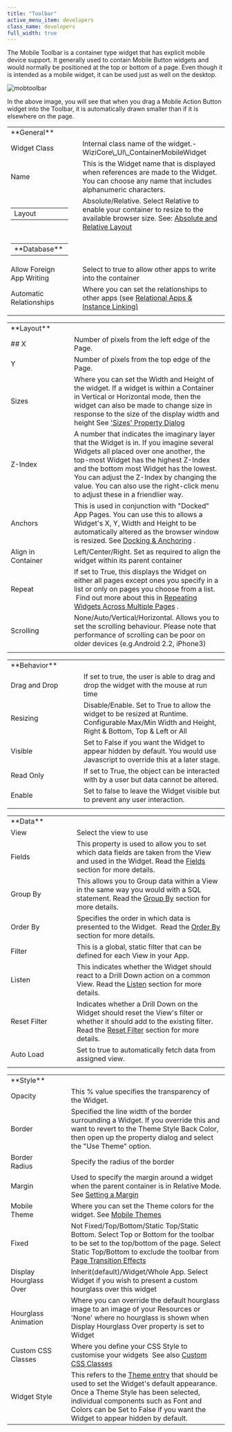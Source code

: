 ```yaml
---
title: "Toolbar"
active_menu_item: developers
class_name: developers
full_width: true
---
```



The Mobile Toolbar is a container type widget that has explicit mobile device support. It generally used to contain Mobile Button widgets and would normally be positioned at the top or bottom of a page. Even though it is intended as a mobile widget, it can be used just as well on the desktop.

![mobtoolbar](/img/docs/mobtoolbar.png)

In the above image, you will see that when you drag a Mobile Action Button widget into the Toolbar, it is automatically drawn smaller than if it is elsewhere on the page.

<table>
<tr>
<td width="176">
<a id="general"> </a> **General**

</td>
<td width="22">
</td>
<td width="744">
</td>
</tr>
<tr>
<td width="176">
Widget Class

</td>
<td width="22">
</td>
<td width="744">
Internal class name of the widget.- WiziCore\_UI\_ContainerMobileWidget

</td>
</tr>
<tr>
<td width="176">
Name

</td>
<td width="22">
</td>
<td width="744">
This is the Widget name that is displayed when references are made to the Widget. You can choose any name that includes alphanumeric characters.

</td>
</tr>
<tr>
<td width="176">
<table>
<tr>
<td width="148">
Layout

</td>
</tr>
</table>
</td>
<td width="22">
</td>
<td width="744">
  Absolute/Relative. Select Relative to enable your container to resize to the available browser size. See: <a href="/developers/user-guide/product-guide/content-and-app-layout/responsive-adaptive-fluid-design/absolute-and-relative-layout">Absolute and Relative Layout</a>

</td>
</tr>
<tr>
<td width="176">
</td>
<td width="22">
</td>
<td width="744">
</td>
</tr>
<tr>
<td width="176">
<table>
<tr>
<td width="148">
<a id="database"> </a> **Database**

</td>
</tr>
</table>
</td>
<td width="22">
</td>
<td width="744">
</td>
</tr>
<tr>
<td width="176">
Allow Foreign App Writing

</td>
<td width="22">
</td>
<td width="744">
Select to true to allow other apps to write into the container

</td>
</tr>
<tr>
<td width="176">
Automatic Relationships

</td>
<td width="22">
</td>
<td width="744">
  Where you can set the relationships to other apps (see <a href="/developers/user-guide/product-guide/advanced-features/data-storage-management/instance-linking">Relational Apps & Instance Linking)</a>

</td>
</tr>
<tr>
<td width="176">
</td>
<td width="22">
</td>
<td width="744">
</td>
</tr>
</table>
<table>
<tr>
<td width="177">
<a id="layout"> </a> **Layout**

</td>
<td width="20">
</td>
<td width="745">
</td>
</tr>
<tr>
<td width="177">
## X

</td>
<td width="20">
</td>
<td width="745">
Number of pixels from the left edge of the Page.

</td>
</tr>
<tr>
<td width="177">
Y

</td>
<td width="20">
</td>
<td width="745">
Number of pixels from the top edge of the Page.

</td>
</tr>
<tr>
<td width="177">
Sizes

</td>
<td width="20">
</td>
<td width="745">
  Where you can set the Width and Height of the widget. If a widget is within a Container in Vertical or Horizontal mode, then the widget can also be made to change size in response to the size of the display width and height See <a href="/developers/user-guide/product-guide/content-and-app-layout/responsive-adaptive-fluid-design/sizes-property-dialog">'Sizes' Property Dialog</a>

</td>
</tr>
<tr>
<td width="177">
Z-Index

</td>
<td width="20">
</td>
<td width="745">
A number that indicates the imaginary layer that the Widget is in. If you imagine several Widgets all placed over one another, the top-most Widget has the highest Z-Index and the bottom most Widget has the lowest. You can adjust the Z-Index by changing the value. You can also use the right-click menu to adjust these in a friendlier way.

</td>
</tr>
<tr>
<td width="177">
Anchors

</td>
<td width="20">
</td>
<td width="745">
  This is used in conjunction with "Docked" App Pages. You can use this to allows a Widget's X, Y, Width and Height to be automatically altered as the browser window is resized. See <a href="/developers/user-guide/product-guide/content-and-app-layout/editing-and-laying-out-reference/widget-anchoring">Docking & Anchoring</a> .

</td>
</tr>
<tr>
<td width="177">
Align in Container

</td>
<td width="20">
</td>
<td width="745">
Left/Center/Right. Set as required to align the widget within its parent container

</td>
</tr>
<tr>
<td width="177">
Repeat

</td>
<td width="20">
</td>
<td width="745">
  If set to True, this displays the Widget on either all pages except ones you specify in a list or only on pages you choose from a list.  Find out more about this in <a href="/developers/user-guide/product-guide/content-and-app-layout/editing-and-laying-out-reference/repeating-widgets-across-multi">Repeating Widgets Across Multiple Pages</a> .

</td>
</tr>
<tr>
<td width="177">
Scrolling

</td>
<td width="20">
</td>
<td width="745">
None/Auto/Vertical/Horizontal. Allows you to set the scrolling behaviour. Please note that performance of scrolling can be poor on older devices (e.g.Android 2.2, iPhone3)

</td>
</tr>
<tr>
<td width="177">
</td>
<td width="20">
</td>
<td width="745">
</td>
</tr>
</table>
<table>
<tr>
<td width="177">
<a id="behavior"> </a> **Behavior**

</td>
<td width="21">
</td>
<td width="744">
</td>
</tr>
<tr>
<td width="177">
Drag and Drop

</td>
<td width="21">
</td>
<td width="744">
If set to true, the user is able to drag and drop the widget with the mouse at run time

</td>
</tr>
<tr>
<td width="177">
Resizing

</td>
<td width="21">
</td>
<td width="744">
Disable/Enable. Set to True to allow the widget to be resized at Runtime. Configurable Max/Min Width and Height, Right & Bottom, Top & Left or All

</td>
</tr>
<tr>
<td width="177">
Visible

</td>
<td width="21">
</td>
<td width="744">
Set to False if you want the Widget to appear hidden by default. You would use Javascript to override this at a later stage.

</td>
</tr>
<tr>
<td width="177">
Read Only

</td>
<td width="21">
</td>
<td width="744">
If set to True, the object can be interacted with by a user but data cannot be altered.

</td>
</tr>
<tr>
<td width="177">
Enable

</td>
<td width="21">
</td>
<td width="744">
Set to false to leave the Widget visible but to prevent any user interaction.

</td>
</tr>
<tr>
<td width="177">
</td>
<td width="21">
</td>
<td width="744">
</td>
</tr>
</table>
<table>
<tr>
<td width="178">
<a id="data"> </a> **Data**

</td>
<td width="20">
</td>
<td width="744">
</td>
</tr>
<tr>
<td width="178">
View

</td>
<td width="20">
</td>
<td width="744">
Select the view to use

</td>
</tr>
<tr>
<td width="178">
Fields

</td>
<td width="20">
</td>
<td width="744">
  This property is used to allow you to set which data fields are taken from the View and used in the Widget. Read the <a href="/developers/user-guide/product-guide/advanced-features/data-integration-reporting-dashboards/data-section-properties/fields/">Fields</a> section for more details.

</td>
</tr>
<tr>
<td width="178">
Group By

</td>
<td width="20">
</td>
<td width="744">
  This allows you to Group data within a View in the same way you would with a SQL statement. Read the <a href="/developers/user-guide/product-guide/advanced-features/data-integration-reporting-dashboards/data-section-properties/fiieldsgroup-by">Group By</a> section for more details.

</td>
</tr>
<tr>
<td width="178">
Order By

</td>
<td width="20">
</td>
<td width="744">
  Specifies the order in which data is presented to the Widget.  Read the <a href="/developers/user-guide/product-guide/advanced-features/data-integration-reporting-dashboards/data-section-properties/order-by">Order By</a> section for more details.

</td>
</tr>
<tr>
<td width="178">
Filter

</td>
<td width="20">
</td>
<td width="744">
This is a global, static filter that can be defined for each View in your App.

</td>
</tr>
<tr>
<td width="178">
Listen

</td>
<td width="20">
</td>
<td width="744">
  This indicates whether the Widget should react to a Drill Down action on a common View. Read the <a href="/developers/user-guide/product-guide/advanced-features/data-integration-reporting-dashboards/data-section-properties/listen">Listen</a> section for more details.

</td>
</tr>
<tr>
<td width="178">
Reset Filter

</td>
<td width="20">
</td>
<td width="744">
  Indicates whether a Drill Down on the Widget should reset the View's filter or whether it should add to the existing filter. Read the <a href="/developers/user-guide/product-guide/advanced-features/data-integration-reporting-dashboards/data-section-properties/reset-filter">Reset Filter</a> section for more details.

</td>
</tr>
<tr>
<td width="178">
Auto Load

</td>
<td width="20">
</td>
<td width="744">
Set to true to automatically fetch data from assigned view.

</td>
</tr>
<tr>
<td width="178">
</td>
<td width="20">
</td>
<td width="744">
</td>
</tr>
</table>
<table>
<tr>
<td width="179">
<a id="style"> </a> **Style**

</td>
<td width="20">
</td>
<td width="743">
</td>
</tr>
<tr>
<td width="179">
Opacity

</td>
<td width="20">
</td>
<td width="743">
This % value specifies the transparency of the Widget.

</td>
</tr>
<tr>
<td width="179">
Border

</td>
<td width="20">
</td>
<td width="743">
Specified the line width of the border surrounding a Widget. If you override this and want to revert to the Theme Style Back Color, then open up the property dialog and select the "Use Theme" option.

</td>
</tr>
<tr>
<td width="179">
Border Radius

</td>
<td width="20">
</td>
<td width="743">
Specify the radius of the border

</td>
</tr>
<tr>
<td width="179">
Margin

</td>
<td width="20">
</td>
<td width="743">
  Used to specify the margin around a widget when the parent container is in Relative Mode. See <a href="/developers/user-guide/product-guide/content-and-app-layout/introduction/setting-a-margin">Setting a Margin</a>

</td>
</tr>
<tr>
<td width="179">
Mobile Theme

</td>
<td width="20">
</td>
<td width="743">
  Where you can set the Theme colors for the widget. See <a href="/developers/user-guide/product-guide/mobile-apps-sites/mobile-themes">Mobile Themes</a>

</td>
</tr>
<tr>
<td width="179">
Fixed

</td>
<td width="20">
</td>
<td width="743">
  Not Fixed/Top/Bottom/Static Top/Static Bottom. Select Top or Bottom for the toolbar to be set to the top/bottom of the page. Select Static Top/Bottom to exclude the toolbar from <a href="/developers/user-guide/product-guide/mobile-apps-sites/page-transition-effects">Page Transition Effects</a>

</td>
</tr>
<tr>
<td width="179">
Display Hourglass Over

</td>
<td width="20">
</td>
<td width="743">
Inherit(default)/Widget/Whole App. Select Widget if you wish to present a custom hourglass over this widget

</td>
</tr>
<tr>
<td width="179">
Hourglass Animation

</td>
<td width="20">
</td>
<td width="743">
Where you can override the default hourglass image to an image of your Resources or 'None' where no hourglass is shown when Display Hourglass Over property is set to Widget

</td>
</tr>
<tr>
<td width="179">
Custom CSS Classes

</td>
<td width="20">
</td>
<td width="743">
  Where you define your CSS Style to customise your widgets  See also <a href="/developers/user-guide/product-guide/advanced-features/custom-css-classes/">Custom CSS Classes</a>

</td>
</tr>
<tr>
<td width="179">
Widget Style

</td>
<td width="20">
</td>
<td width="743">
  This refers to the <a href="/developers/user-guide/product-guide/content-and-app-layout/introduction/themes-styles/themesmanage">Theme entry</a> that should be used to set the Widget's default appearance. Once a Theme Style has been selected, individual components such as Font and Colors can be Set to False if you want the Widget to appear hidden by default.

</td>
</tr>
</table>
